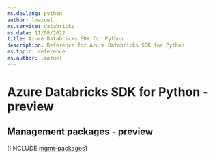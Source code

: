 ```yaml
---
ms.devlang: python
author: lmazuel
ms.service: databricks
ms.data: 11/08/2022
title: Azure Databricks SDK for Python
description: Reference for Azure Databricks SDK for Python
ms.topic: reference
ms.author: lmazuel
---
```

# Azure Databricks SDK for Python - preview

## Management packages - preview
[!INCLUDE [mgmt-packages](databricks-mgmt-index.md)]